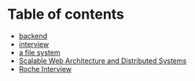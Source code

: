 # Table of contents

* [backend](README.md)
* [interview](<README (1).md>)
* [a file system](a-file-system.md)
* [Scalable Web Architecture and Distributed Systems](scalable-web-architecture-and-distributed-systems.md)
* [Roche Interview](roche-interview.md)

